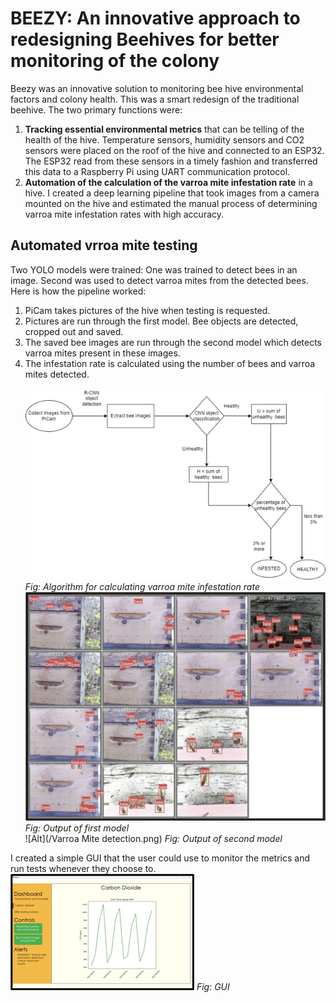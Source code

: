 # BEEZY: An innovative approach to redesigning Beehives for better monitoring of the colony
Beezy was an innovative solution to monitoring bee hive environmental factors and colony health. This was a smart redesign of the traditional beehive. The two primary functions were:<br>
1. **Tracking essential environmental metrics** that can be telling of the health of the hive. Temperature sensors, humidity sensors and CO2 sensors were placed on the roof of the hive and connected to an ESP32. The ESP32 read from these sensors in a timely fashion and transferred this data to a Raspberry Pi using UART communication protocol.
2. **Automation of the calculation of the varroa mite infestation rate** in a hive. I created a deep learning pipeline that took images from a camera mounted on the hive and estimated the manual process of determining varroa mite infestation rates with high accuracy.<br>

## Automated vrroa mite testing
Two YOLO models were trained: One was trained to detect bees in an image. Second was used to detect varroa mites from the detected bees. Here is how the pipeline worked:

1. PiCam takes pictures of the hive when testing is requested.
2. Pictures are run through the first model. Bee objects are detected, cropped out and saved.
3. The saved bee images are run through the second model which detects varroa mites present in these images.
4. The infestation rate is calculated using the number of bees and varroa mites detected.<br><br>
![Alt](/algorithm.png)
_Fig: Algorithm for calculating varroa mite infestation rate_ <br>
![Alt](/bee_detection.png)
_Fig: Output of first model_ <br>
![Alt](/Varroa Mite detection.png)
_Fig: Output of second model_ <br>

I created a simple GUI that the user could use to monitor the metrics and run tests whenever they choose to.
![Alt](/GUI.png)
_Fig: GUI_
